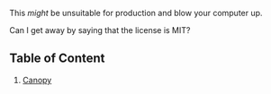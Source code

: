 This *might* be unsuitable for production and blow your computer up.

Can I get away by saying that the license is MIT?

## Table of Content
1. [Canopy](python/canopy.py) 